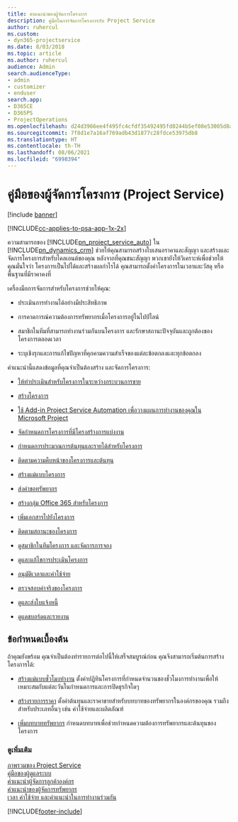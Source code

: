 ```yaml
---
title: คำแนะนำของผู้จัดการโครงการ
description: คู่มือในการจัดการโครงการกับ Project Service
author: ruhercul
ms.custom:
- dyn365-projectservice
ms.date: 8/03/2018
ms.topic: article
ms.author: ruhercul
audience: Admin
search.audienceType:
- admin
- customizer
- enduser
search.app:
- D365CE
- D365PS
- ProjectOperations
ms.openlocfilehash: d24d3966ee4f495fc4cfdf35492495fd0244b5ef08e53005d8ac4a854cd7cce5
ms.sourcegitcommit: 7f8d1e7a16af769adb43d1877c28fdce53975db8
ms.translationtype: HT
ms.contentlocale: th-TH
ms.lasthandoff: 08/06/2021
ms.locfileid: "6998394"
---
```

# <a name="project-manager-guide-project-service"></a>คู่มือของผู้จัดการโครงการ (Project Service)

[!include [banner](../includes/psa-now-project-operations.md)]

[!INCLUDE[cc-applies-to-psa-app-1x-2x](../includes/cc-applies-to-psa-app-1x-2x.md)]

ความสามารถของ [!INCLUDE[pn_project_service_auto](../includes/pn-project-service-auto.md)] ใน [!INCLUDE[pn_dynamics_crm](../includes/pn-dynamics-crm.md)] ช่วยให้คุณสามารถสร้างใบเสนอราคาและสัญญา และสร้างและจัดการโครงการสำหรับไคลเอนต์ของคุณ หลังจากที่คุณชนะสัญญา พวกเขายังให้วิเคราะห์เพื่อช่วยให้คุณมั่นใจว่า โครงการเป็นไปได้และสร้างผลกำไรได้ คุณสามารถตั้งค่าโครงการในเวลาและวัสดุ หรือพื้นฐานที่มีราคาคงที่  
  
 เครื่องมือการจัดการสำหรับโครงการช่วยให้คุณ:  
  
-   ประเมินการทำงานได้อย่างมีประสิทธิภาพ  
  
-   การคาดการณ์ความต้องการทรัพยากรเมื่อโครงการอยู่ในไปป์ไลน์  
  
-   สมาชิกในทีมที่สามารถทำงานร่วมกันบนโครงการ และรักษาสถานะปัจจุบันและถูกต้องของโครงการตลอดเวลา  
  
-   ระบุเชิงรุกและการแก้ไขปัญหาที่คุกคามความสำเร็จของแต่ละข้อตกลงและทุกข้อตกลง  
  
คำแนะนำนี้แสดงข้อมูลที่คุณจำเป็นต้องสร้าง และจัดการโครงการ:  
  
-   [ให้ทำประเมินสำหรับโครงการในระหว่างกระบวนการขาย](../psa/provide-estimates-project-during-sales-process.md)  
  
-   [สร้างโครงการ](../psa/create-project.md)  
  
-   [ใช้ Add-in Project Service Automation เพื่อวางแผนการทำงานของคุณใน Microsoft Project](../psa/add-plan-work-microsoft-project.md)  
  
-   [จัดกำหนดการโครงการที่มีโครงสร้างการแบ่งงาน](../psa/schedule-project-work-breakdown-structure.md)  
  
-   [กำหนดการประมาณการต้นทุนและรายได้สำหรับโครงการ](../psa/determine-project-cost-revenue-estimates.md)  
  
-   [ติดตามความคืบหน้าของโครงการและต้นทุน](../psa/track-project-progress-cost.md)  
  
-   [สร้างแม่แบบโครงการ](../psa/create-project-template.md)  
  
-   [ส่งคำขอทรัพยากร](../psa/submit-resource-requests.md)  
  
-   [สร้างกลุ่ม Office 365 สำหรับโครงการ](../psa/create-office-365-group-project.md)  
  
-   [เพิ่มเอกสารไปยังโครงการ](../psa/add-documents-project.md)  
  
-   [ติดตามสถานะของโครงการ](../psa/track-project-status.md)  
  
-   [ดูสมาชิกในทีมโครงการ และจัดการการจอง](../psa/view-project-team-members-manage-bookings.md)  
  
-   [ดูและแก้ไขการประเมินโครงการ](../psa/view-edit-project-estimates.md)  
  
-   [อนุมัติเวลาและค่าใช้จ่าย](../psa/approve-time-expenses.md)  
  
-   [ตรวจสอบค่าจริงของโครงการ](../psa/review-project-actuals.md)  
  
-   [ดูและส่งใบแจ้งหนี้](../psa/view-send-invoices.md)  
  
-   [ดูแดชบอร์ดและรายงาน](../psa/view-dashboards-reports.md)  
  
## <a name="prerequisites"></a>ข้อกำหนดเบื้องต้น  
 ถ้าคุณยังพร้อม คุณจำเป็นต้องทำรายการต่อไปนี้ให้เสร็จสมบูรณ์ก่อน คุณจึงสามารถเริ่มต้นการสร้างโครงการได้:  
  
-   [สร้างแม่แบบชั่วโมงทำงาน](../psa/create-work-hours-template.md) ตั้งค่าปฏิทินโครงการที่กำหนดจำนวนของชั่วโมงการทำงานเพื่อให้เหมาะสมกับแต่ละวันในกำหนดการและการปิดธุรกิจใดๆ  
  
-   [สร้างรายการราคา](../psa/create-price-list.md) ตั้งค่าต้นทุนและราคาขายสำหรับบทบาทของทรัพยากรในองค์กรของคุณ รวมถึงสำหรับประเภทอื่นๆ เช่น ค่าใช้จ่ายและผลิตภัณฑ์  
  
-   [เพิ่มบทบาททรัพยากร](../psa/add-resource-roles.md) กำหนดบทบาทเพื่อช่วยกำหนดความต้องการทรัพยากรและต้นทุนของโครงการ  
  
### <a name="see-also"></a>ดูเพิ่มเติม  
 [ภาพรวมของ Project Service](../psa/overview.md)   
 [คู่มือของผู้ดูแลระบบ](../psa/admin-guide.md)   
 [คำแนะนำผู้จัดการลูกค้าองค์กร](../psa/account-manager-guide.md)   
 [คำแนะนำของผู้จัดการทรัพยากร](../psa/resource-manager-guide.md)   
 [เวลา ค่าใช้จ่าย และคำแนะนำในการทำงานร่วมกัน](../psa/time-expense-collaboration-guide.md)



[!INCLUDE[footer-include](../includes/footer-banner.md)]